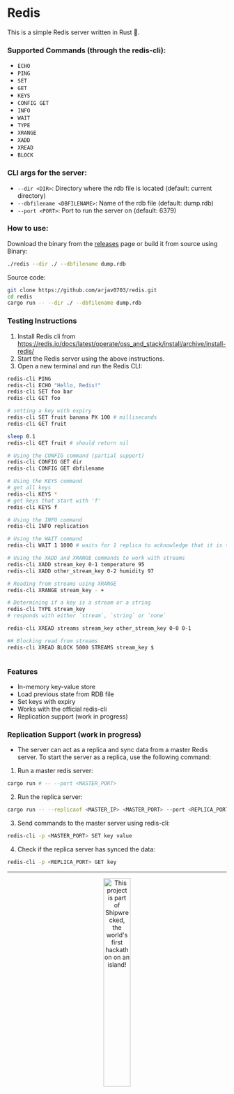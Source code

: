 # Redis 

This is a simple Redis server written in Rust 🦀.

### Supported Commands (through the redis-cli):
- `ECHO`
- `PING`
- `SET`
- `GET`
- `KEYS`
- `CONFIG GET`
- `INFO`
- `WAIT`
- `TYPE`
- `XRANGE` 
- `XADD`
- `XREAD`
- `BLOCK`

### CLI args for the server:
- `--dir <DIR>`: Directory where the rdb file is located (default: current directory)
- `--dbfilename <DBFILENAME>`: Name of the rdb file (default: dump.rdb)
- `--port <PORT>`: Port to run the server on (default: 6379)


### How to use: 
Download the binary from the [releases](github.com/arjav0703/redis/releases) page or build it from source using
Binary: 
```bash
./redis --dir ./ --dbfilename dump.rdb
```

Source code:
```bash
git clone https://github.com/arjav0703/redis.git
cd redis
cargo run -- --dir ./ --dbfilename dump.rdb
```
### Testing Instructions

1. Install Redis cli from https://redis.io/docs/latest/operate/oss_and_stack/install/archive/install-redis/
2. Start the Redis server using the above instructions.
3. Open a new terminal and run the Redis CLI:
```bash
redis-cli PING
redis-cli ECHO "Hello, Redis!"
redis-cli SET foo bar
redis-cli GET foo

# setting a key with expiry
redis-cli SET fruit banana PX 100 # milliseconds
redis-cli GET fruit

sleep 0.1 
redis-cli GET fruit # should return nil

# Using the CONFIG command (partial support)
redis-cli CONFIG GET dir 
redis-cli CONFIG GET dbfilename

# Using the KEYS command
# get all keys
redis-cli KEYS *
# get keys that start with 'f'
redis-cli KEYS f

# Using the INFO command 
redis-cli INFO replication

# Using the WAIT command
redis-cli WAIT 1 1000 # waits for 1 replica to acknowledge that it is synced with the master within 1000 ms

# Using the XADD and XRANGE commands to work with streams
redis-cli XADD stream_key 0-1 temperature 95
redis-cli XADD other_stream_key 0-2 humidity 97

# Reading from streams using XRANGE
redis-cli XRANGE stream_key - +

# Determining if a key is a stream or a string 
redis-cli TYPE stream_key
# responds with either `stream`, `string` or `none`

redis-cli XREAD streams stream_key other_stream_key 0-0 0-1

## Blocking read from streams
redis-cli XREAD BLOCK 5000 STREAMS stream_key $



```
### Features
- In-memory key-value store
- Load previous state from RDB file
- Set keys with expiry
- Works with the official redis-cli
- Replication support (work in progress)


### Replication Support (work in progress)
- The server can act as a replica and sync data from a master Redis server. To start the server as a replica, use the following command:
1. Run a master redis server:
```bash
cargo run # -- --port <MASTER_PORT>
```
2. Run the replica server:
```bash
cargo run -- --replicaof <MASTER_IP> <MASTER_PORT> --port <REPLICA_PORT>
```

3. Send commands to the master server using redis-cli:
```bash
redis-cli -p <MASTER_PORT> SET key value
```

4. Check if the replica server has synced the data:
```bash
redis-cli -p <REPLICA_PORT> GET key
```

--- 
<div align="center">
  <a href="https://shipwrecked.hackclub.com/?t=ghrm" target="_blank">
    <img src="https://hc-cdn.hel1.your-objectstorage.com/s/v3/739361f1d440b17fc9e2f74e49fc185d86cbec14_badge.png" 
         alt="This project is part of Shipwrecked, the world's first hackathon on an island!" 
         style="width: 35%;">
  </a>
</div>
